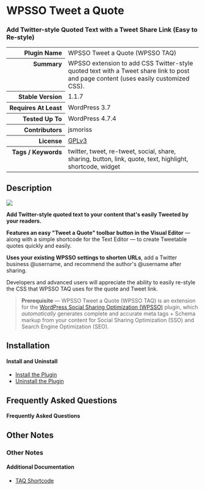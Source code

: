 <h1>WPSSO Tweet a Quote</h1><h3>Add Twitter-style Quoted Text with a Tweet Share Link (Easy to Re-style)</h3>

<table>
<tr><th align="right" valign="top" nowrap>Plugin Name</th><td>WPSSO Tweet a Quote (WPSSO TAQ)</td></tr>
<tr><th align="right" valign="top" nowrap>Summary</th><td>WPSSO extension to add CSS Twitter-style quoted text with a Tweet share link to post and page content (uses easily customized CSS).</td></tr>
<tr><th align="right" valign="top" nowrap>Stable Version</th><td>1.1.7</td></tr>
<tr><th align="right" valign="top" nowrap>Requires At Least</th><td>WordPress 3.7</td></tr>
<tr><th align="right" valign="top" nowrap>Tested Up To</th><td>WordPress 4.7.4</td></tr>
<tr><th align="right" valign="top" nowrap>Contributors</th><td>jsmoriss</td></tr>
<tr><th align="right" valign="top" nowrap>License</th><td><a href="https://www.gnu.org/licenses/gpl.txt">GPLv3</a></td></tr>
<tr><th align="right" valign="top" nowrap>Tags / Keywords</th><td>twitter, tweet, re-tweet, social, share, sharing, button, link, quote, text, highlight, shortcode, widget</td></tr>
</table>

<h2>Description</h2>

<p><img class="readme-icon" src="https://surniaulula.github.io/wpsso-tweet-a-quote/assets/icon-256x256.png"></p>

<p><strong>Add Twitter-style quoted text to your content that's easily Tweeted by your readers.</strong></p>

<p><strong>Features an easy "Tweet a Quote" toolbar button in the Visual Editor</strong> &mdash; along with a simple shortcode for the Text Editor &mdash; to create Tweetable quotes quickly and easily.</p>

<p><strong>Uses your existing WPSSO settings to shorten URLs</strong>, add a Twitter business @username, and recommend the author's @username after sharing.</p>

<p>Developers and advanced users will appreciate the ability to easily re-style the CSS that WPSSO TAQ uses for the quote and Tweet link.</p>

<blockquote>
<p><strong>Prerequisite</strong> &mdash; WPSSO Tweet a Quote (WPSSO TAQ) is an extension for the <a href="https://wordpress.org/plugins/wpsso/">WordPress Social Sharing Optimization (WPSSO)</a> plugin, which <em>automatically</em> generates complete and accurate meta tags + Schema markup from your content for Social Sharing Optimization (SSO) and Search Engine Optimization (SEO).</p>
</blockquote>


<h2>Installation</h2>

<h4>Install and Uninstall</h4>

<ul>
<li><a href="https://wpsso.com/docs/plugins/wpsso-tweet-a-quote/installation/install-the-plugin/">Install the Plugin</a></li>
<li><a href="https://wpsso.com/docs/plugins/wpsso-tweet-a-quote/installation/uninstall-the-plugin/">Uninstall the Plugin</a></li>
</ul>


<h2>Frequently Asked Questions</h2>

<h4>Frequently Asked Questions</h4>


<h2>Other Notes</h2>

<h3>Other Notes</h3>
<h4>Additional Documentation</h4>

<ul>
<li><a href="https://wpsso.com/docs/plugins/wpsso-tweet-a-quote/notes/taq-shortcode/">TAQ Shortcode</a></li>
</ul>

